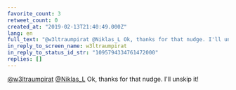 ```yaml
---
favorite_count: 3
retweet_count: 0
created_at: "2019-02-13T21:40:49.000Z"
lang: en
full_text: "@w3ltraumpirat @Niklas_L Ok, thanks for that nudge. I'll unskip it!"
in_reply_to_screen_name: w3ltraumpirat
in_reply_to_status_id_str: "1095794334761472000"
replies: []
---
```


[@w3ltraumpirat](https://twitter.com/w3ltraumpirat)
[@Niklas_L](https://twitter.com/Niklas_L) Ok, thanks for that nudge. I'll unskip
it!
